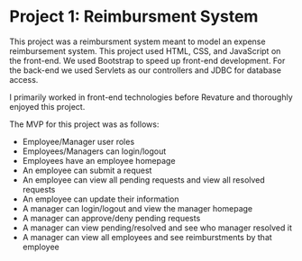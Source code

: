 # Project 1: Reimbursment System

This project was a reimbursment system meant to model an expense 
reimbursement system. This project used HTML, CSS, and JavaScript on the 
front-end. We used Bootstrap to speed up front-end development. For the 
back-end we used Servlets as our controllers and JDBC for database 
access. 


I primarily worked in front-end technologies before Revature and 
thoroughly enjoyed this project. 

The MVP for this project was as follows:
* Employee/Manager user roles
* Employees/Managers can login/logout
* Employees have an employee homepage
* An employee can submit a request
* An employee can view all pending requests and view all resolved 
requests
* An employee can update their information
* A manager can login/logout and view the manager homepage
* A manager can approve/deny pending requests
* A manager can view pending/resolved and see who manager resolved it
* A manager can view all employees and see reimburstments by that 
employee



